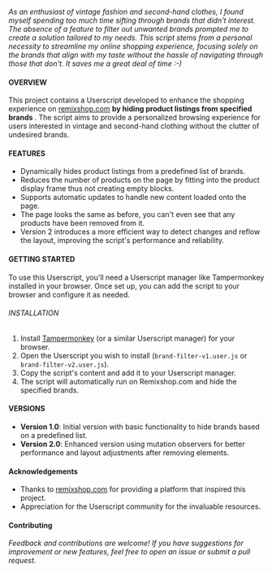 <i> As an enthusiast of vintage fashion and second-hand clothes, I found myself spending too much time sifting through brands that didn't interest. The absence of a feature to filter out unwanted brands prompted me to create a solution tailored to my needs. This script stems from a personal necessity to streamline my online shopping experience, focusing solely on the brands that align with my taste without the hassle of navigating through those that don't. It saves me a great deal of time :-) </i>


#### OVERVIEW
This project contains a Userscript developed to enhance the shopping experience on [remixshop.com](https://remixshop.com/) <b> by hiding product listings from specified brands </b>. The script aims to provide a personalized browsing experience for users interested in vintage and second-hand clothing without the clutter of undesired brands.

#### FEATURES
- Dynamically hides product listings from a predefined list of brands.
- Reduces the number of products on the page by fitting into the product display frame thus not creating empty blocks.
- Supports automatic updates to handle new content loaded onto the page.
- The page looks the same as before, you can't even see that any products have been removed from it.
- Version 2 introduces a more efficient way to detect changes and reflow the layout, improving the script's performance and reliability.

#### GETTING STARTED
To use this Userscript, you'll need a Userscript manager like Tampermonkey installed in your browser. Once set up, you can add the script to your browser and configure it as needed.

###### INSTALLATION
1. Install [Tampermonkey](https://www.tampermonkey.net) (or a similar Userscript manager) for your browser.
2. Open the Userscript you wish to install (`brand-filter-v1.user.js` or `brand-filter-v2.user.js`).
3. Copy the script's content and add it to your Userscript manager.
4. The script will automatically run on Remixshop.com and hide the specified brands.

#### VERSIONS
- **Version 1.0**: Initial version with basic functionality to hide brands based on a predefined list.
- **Version 2.0**: Enhanced version using mutation observers for better performance and layout adjustments after removing elements.

#### Acknowledgements
- Thanks to [remixshop.com](https://remixshop.com/) for providing a platform that inspired this project.
- Appreciation for the Userscript community for the invaluable resources.

#### Contributing
<i> Feedback and contributions are welcome! If you have suggestions for improvement or new features, feel free to open an issue or submit a pull request. </i>
